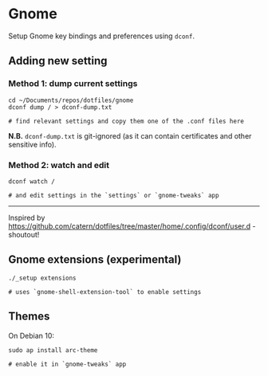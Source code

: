 # Gnome

Setup Gnome key bindings and preferences using `dconf`.

## Adding new setting

### Method 1: dump current settings

```
cd ~/Documents/repos/dotfiles/gnome
dconf dump / > dconf-dump.txt

# find relevant settings and copy them one of the .conf files here
```

**N.B.** `dconf-dump.txt` is git-ignored (as it can contain certificates and other sensitive info).

### Method 2: watch and edit

```
dconf watch /

# and edit settings in the `settings` or `gnome-tweaks` app
```

----

Inspired by https://github.com/catern/dotfiles/tree/master/home/.config/dconf/user.d - shoutout!

## Gnome extensions (experimental)

```
./_setup extensions

# uses `gnome-shell-extension-tool` to enable settings
```

## Themes

On Debian 10:

```
sudo ap install arc-theme

# enable it in `gnome-tweaks` app
```
